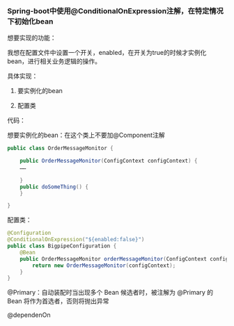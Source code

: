 ### Spring-boot中使用@ConditionalOnExpression注解，在特定情况下初始化bean

想要实现的功能：

我想在配置文件中设置一个开关，enabled，在开关为true的时候才实例化bean，进行相关业务逻辑的操作。

具体实现：

1. 要实例化的bean

2. 配置类



代码：

想要实例化的bean：在这个类上不要加@Component注解

```java
public class OrderMessageMonitor {

    public OrderMessageMonitor(ConfigContext configContext) {
    ……
    
    }
    public doSomeThing() {
    }

}
```

配置类：

```java
@Configuration
@ConditionalOnExpression("${enabled:false}")
public class BigpipeConfiguration {
    @Bean
    public OrderMessageMonitor orderMessageMonitor(ConfigContext configContext) {
        return new OrderMessageMonitor(configContext);
    }
}
```





@Primary：自动装配时当出现多个 Bean 候选者时，被注解为 @Primary 的 Bean 将作为首选者，否则将抛出异常 

@dependenOn